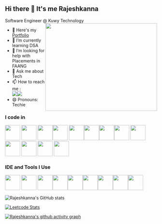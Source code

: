   ## Hi there 👋 It's me Rajeshkanna

Software Engineer @ Kuwy Technology
<img align="right" width="370" height="290" src="https://i.pinimg.com/originals/47/f0/34/47f0342cec72b800463bf003eac1257e.gif">
- 🔭 Here's my [Portfolio](https://www.rajeshkanna.life/)                                                 
- 🌱 I’m currently learning DSA
- 🤔 I’m looking for help with Placements in FAANG
- 💬 Ask me about Tech
- 📫 How to reach me :
<br />[<img src="https://images-rajesh.s3.amazonaws.com/Profile+Images/SkillsIcons/icons8-linkedin-32.png" />](https://www.linkedin.com/in/rajeshkanna-s-86a01213b/)[<img src="https://images-rajesh.s3.amazonaws.com/Profile+Images/SkillsIcons/icons8-whatsapp-32.png" />](https://wa.me/qr/C6HOZX6G3URRE1)
- 😄 Pronouns: Techie

### I code in
<img height="50" width="50" src="https://img.icons8.com/color/48/000000/c-programming.png" /> <img height="50" width="50" src="https://img.icons8.com/color/48/000000/java-coffee-cup-logo.png" /> <img height="50" width="50" src="https://img.icons8.com/color/48/000000/html-5.png" /><img height="50" width="50" src="https://img.icons8.com/color/48/000000/css3.png" /> <img height="50" width="50" src="https://img.icons8.com/color/48/000000/bootstrap.png" /><img height="50" width="50" src="https://img.icons8.com/color/48/000000/javascript.png"/><img height="50" width="50" src="https://img.icons8.com/color/48/000000/mysql-logo.png"/><img height="50" width="50" src="https://img.icons8.com/color/48/000000/spring-logo.png"/> <img height="50" width="50" src="https://s3.amazonaws.com/coderbytestaticimages/language_logos/skill_logo_sql.png"/> <img height="50" width="50" src="https://s3.amazonaws.com/coderbytestaticimages/language_logos/skill_logo_angular.png"/> <img height="50" width="50" src="https://images-rajesh.s3.amazonaws.com/Profile%20Images/SkillsIcons/icons8-tomcat-32.png"/>  <img height="50" width="50" src="https://images-rajesh.s3.amazonaws.com/Profile%20Images/4.png"/>  <img height="50" width="50" src="https://images-rajesh.s3.amazonaws.com/Profile%20Images/10.png"/> 



### IDE and Tools I Use
<img height="50" width="50" src="https://img.icons8.com/color/48/000000/visual-studio-code-2019.png"/> <img height="50" width="50" src="https://img.icons8.com/color/50/000000/git.png"/> <img height="50" src="https://img.icons8.com/officel/480/null/java-eclipse.png"/><img height="50" src="https://s3.amazonaws.com/coderbytestaticimages/language_logos/skill_logo_git.png"/><img height="50" src="https://images-rajesh.s3.amazonaws.com/Profile%20Images/github-logo-git-hub-icon-on-white-background-free-vector.jpg"/><img height="50" src="https://s3.amazonaws.com/coderbytestaticimages/language_logos/skill_logo_wordpress.png"/><img height="50" src="https://images-rajesh.s3.amazonaws.com/Profile%20Images/13.png"/><img height="50" src="https://images-rajesh.s3.amazonaws.com/Profile%20Images/SkillsIcons/icons8-visual-studio-code-2019-32.png"/><img height="50" src="https://s3.amazonaws.com/coderbytestaticimages/language_logos/skill_logo_excel.png"/>


![Rajeshkanna's GitHub stats](https://github-readme-stats.vercel.app/api?username=rajeshkanna-s&theme=dark&show_icons=true&&hide=issues,contribs)

[![Leetcode Stats](https://leetcard.jacoblin.cool/rajeshkann_s?ext=contest&theme=dark)](https://leetcode.com/hareeshprogrammer)

[![Rajeshkanna's github activity graph](https://github-readme-activity-graph.vercel.app/graph?username=rajeshkanna-s&bg_color=000000&color=ffffff&line=51f565&point=ffffff&area=true&hide_border=true)](https://github.com/ashutosh00710/github-readme-activity-graph)
